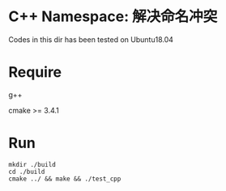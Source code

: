 # C++ Namespace: 解决命名冲突

Codes in this dir has been tested on Ubuntu18.04

# Require

g++

cmake >= 3.4.1

# Run

```shell
mkdir ./build
cd ./build
cmake ../ && make && ./test_cpp